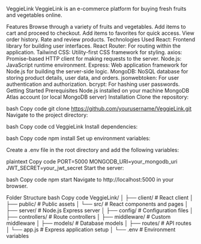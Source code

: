 VeggieLink
VeggieLink is an e-commerce platform for buying fresh fruits and vegetables online.

Features
Browse through a variety of fruits and vegetables.
Add items to cart and proceed to checkout.
Add items to favorites for quick access.
View order history.
Rate and review products.
Technologies Used
React: Frontend library for building user interfaces.
React Router: For routing within the application.
Tailwind CSS: Utility-first CSS framework for styling.
axios: Promise-based HTTP client for making requests to the server.
Node.js: JavaScript runtime environment.
Express: Web application framework for Node.js for building the server-side logic.
MongoDB: NoSQL database for storing product details, user data, and orders.
jsonwebtoken: For user authentication and authorization.
bcrypt: For hashing user passwords.
Getting Started
Prerequisites
Node.js installed on your machine
MongoDB Atlas account (or local MongoDB server)
Installation
Clone the repository:

bash
Copy code
git clone https://github.com/yourusername/VeggieLink.git
Navigate to the project directory:

bash
Copy code
cd VeggieLink
Install dependencies:

bash
Copy code
npm install
Set up environment variables:

Create a .env file in the root directory and add the following variables:

plaintext
Copy code
PORT=5000
MONGODB_URI=your_mongodb_uri
JWT_SECRET=your_jwt_secret
Start the server:

bash
Copy code
npm start
Navigate to http://localhost:5000 in your browser.

Folder Structure
bash
Copy code
VeggieLink/
│
├── client/             # React client
│   ├── public/         # Public assets
│   └── src/            # React components and pages
│
├── server/             # Node.js Express server
│   ├── config/         # Configuration files
│   ├── controllers/    # Route controllers
│   ├── middleware/     # Custom middleware
│   ├── models/         # Database models
│   ├── routes/         # API routes
│   └── app.js          # Express application setup
│
└── .env                # Environment variables

